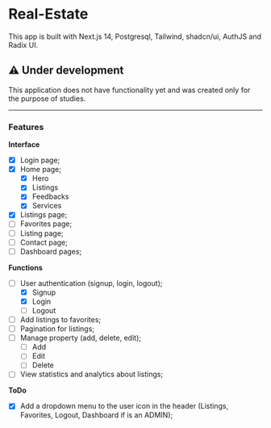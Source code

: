 # Real-Estate

This app is built with Next.js 14, Postgresql, Tailwind, shadcn/ui, AuthJS and Radix UI.

## ⚠️ Under development

This application does not have functionality yet and was created only for the purpose of studies.

---

### Features

**Interface**

- [x] Login page;
- [x] Home page;
  - [x] Hero
  - [x] Listings
  - [x] Feedbacks
  - [x] Services
- [x] Listings page;
- [ ] Favorites page;
- [ ] Listing page;
- [ ] Contact page;
- [ ] Dashboard pages;

**Functions**

- [ ] User authentication (signup, login, logout);
  - [x] Signup
  - [x] Login
  - [ ] Logout
- [ ] Add listings to favorites;
- [ ] Pagination for listings;
- [ ] Manage property (add, delete, edit);
  - [ ] Add
  - [ ] Edit
  - [ ] Delete
- [ ] View statistics and analytics about listings;

**ToDo**

- [x] Add a dropdown menu to the user icon in the header (Listings, Favorites, Logout, Dashboard if is an ADMIN);
